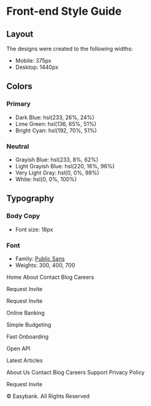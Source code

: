 # Front-end Style Guide

## Layout

The designs were created to the following widths:

- Mobile: 375px
- Desktop: 1440px

## Colors

### Primary

- Dark Blue: hsl(233, 26%, 24%)
- Lime Green: hsl(136, 65%, 51%)
- Bright Cyan: hsl(192, 70%, 51%)

### Neutral

- Grayish Blue: hsl(233, 8%, 62%)
- Light Grayish Blue: hsl(220, 16%, 96%)
- Very Light Gray: hsl(0, 0%, 98%)
- White: hsl(0, 0%, 100%)

## Typography

### Body Copy
<!-- font-family: 'Public Sans', sans-serif; -->
- Font size: 18px

### Font

- Family: [Public Sans](https://fonts.google.com/specimen/Public+Sans)
- Weights: 300, 400, 700

 Home
  About
  Contact
  Blog
  Careers

  Request Invite



  

  
  Request Invite



 

 
  Online Banking
  

  Simple Budgeting
  
  Fast Onboarding
  

  Open API
  

  

  Latest Articles

  
  
  

  
  
  
  
  
  

  
  
  

  

  About Us
  Contact
  Blog
  Careers
  Support
  Privacy Policy

  Request Invite

  © Easybank. All Rights Reserved
  